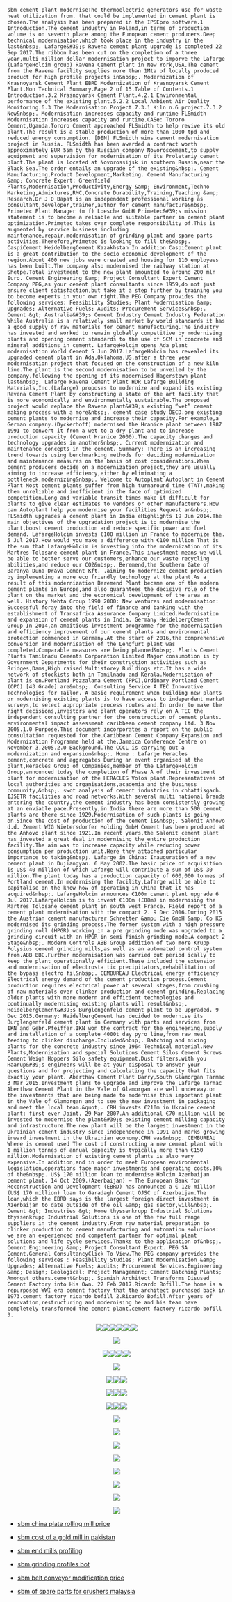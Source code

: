 
```
sbm cement plant moderniseThe thermoelectric generators use for waste heat utilization from. that could be implemented in cement plant is chosen.The analysis has been prepared in the IPSEpro software.1 Introduction.The cement industry in Poland,in terms of production volume is on seventh place among the European cement producers.Deep technical modernisation,which took place in the industry in the last&nbsp;. Lafarge&#39;s Ravena cement plant upgrade is completed 22 Sep 2017.The ribbon has been cut on the completion of a three year,multi million dollar modernisation project to imporve the Lafarge (LafargeHolcim group) Ravena Cement plant in New York,USA.The cement from the Ravena facility supplies more than 1Mta of locally produced product for high profile projects in&nbsp;. Modernization of Krasnoyarsk Cement Plant EBRD Modernization of Krasnoyarsk Cement Plant.Non Technical Summary.Page 2 of 15.Table of Contents.1 Introduction.3.2 Krasnoyarsk Cement Plant.4.2.1 Environmental performance of the existing plant.5.2.2 Local Ambient Air Quality Monitoring.6.3 The Modernisation Project.7.3.1 Kiln n.6 project.7.3.2 New&nbsp;. Modernisation increases capacity and runtime FLSmidth Modernisation increases capacity and runtime.CASe: Tororo Cement,Uganda.Tororo Cement approached FLSmidth to help revive its old plant.The result is a stable production of more than 1000 tpd and reduced energy consumption. [DEN] FLSmidth wins cement modernisation project in Russia. FLSmidth has been awarded a contract worth approximately EUR 55m by the Russian company Novoroscement,to supply equipment and supervision for modernisation of its Proletariy cement plant.The plant is located at Novorossijsk in southern Russia,near the Black Sea.The order entails an upgrade of the existing&nbsp;. Cement Manufacturing,Product Development,Marketing. Cement Manufacturing &amp; Concrete Expert: Greenfield Plants,Modernisation,Productivity,Energy &amp; Environment,Techno Marketing,Admixtures,RMC,Concrete Durability,Training,Teaching &amp; Research.Dr J D Bapat is an independent professional working as consultant,developer,trainer,author for cement manufacture&nbsp;. Primetec Plant Manager (m f) Loesche GmbH Primetec&#39;s mission statement is to become a reliable and suitable partner in cement plant optimization.Primetec takes over complete responsibility of.This is augmented by service business including maintenance,repair,modernisation of grinding plant and spare parts activities.Therefore,Primetec is looking to fill the&nbsp;. CaspiCement HeidelbergCement Kazakhstan In addition CaspiCement plant is a great contribution to the socio economic development of the region.About 400 new jobs were created and housing for 110 employees has been built.The company also modernised the railway station at Shetpe.Total investment to the new plant amounted to around 200 mln Euro. Cement Engineering &amp; Project Consultant Expert Cement Company PEG,as your cement plant consultants since 1959,do not just ensure client satisfaction,but take it a step further by training you to become experts in your own right.The PEG Company provides the following services: Feasibility Studies; Plant Modernisation &amp; Upgrades; Alternative Fuels; Audits; Procurement Services&nbsp;. Cement &gt; Australia&#39;s Cement Industry Cement Industry Federation While Australia is a relatively small market by world standards it has a good supply of raw materials for cement manufacturing.The industry has invested and worked to remain globally competitive by modernising plants and opening cement standards to the use of SCM in concrete and mineral additions in cement. LafargeHolcim opens Ada plant modernisation World Cement 5 Jun 2017.LafargeHolcim has revealed its upgraded cement plant in Ada,Oklahoma,US,after a three year modernisation project that focused on the construction of a new kiln line.The plant is the second modernisation to be unveiled by the company,following the opening of its modernised Hagerstown plant last&nbsp;. Lafarge Ravena Cement Plant HDR Lafarge Building Materials,Inc.(Lafarge) proposes to modernize and expand its existing Ravena Cement Plant by constructing a state of the art facility that is more economically and environmentally sustainable.The proposed project would replace the Ravena plant&#39;s existing “wet” cement making process with a more&nbsp;. cement case study OECD.org existing cement plants to modernise and increase their capacity.For example,a German company.(Dyckerhoff) modernised the Hranice plant between 1987 1991 to convert it from a wet to a dry plant and to increase production capacity (Cement Hranice 2000).The capacity changes and technology upgrades in another&nbsp;. Current modernization and maintenance concepts in the cement. Summary: There is an increasing trend towards using benchmarking methods for deciding modernization and maintenance measures on the basis of cost considerations.When cement producers decide on a modernization project,they are usually aiming to increase efficiency,either by eliminating a bottleneck,modernizing&nbsp;. Welcome to Autoplant Autoplant in Cement Plant Most cement plants suffer from high turnaround time (TAT),making them unreliable and inefficient in the face of optimized competition.Long and variable transit times make it difficult for plants to give clear estimates to vendors or other manufacturers.How can Autoplant help you modernise your facilities Request an&nbsp;. FLSmidth upgrades a cement plant in India eHighlights 19 Jun 2014.The main objectives of the upgradation project is to modernise the plant,boost cement production and reduce specific power and fuel demand. LafargeHolcim invests €100 million in France to modernize the. 5 Jul 2017.How would you make a difference with €100 million That is the sum that LafargeHolcim is investing into the modernization of its Martres Tolosane cement plant in France.This investment means we will be able to better serve our customers,enhance our waste recycling abilities,and reduce our CO2&nbsp;. Beremend,the Southern Gate of Baranya Duna Dráva Cement Kft. .aiming to modernize cement production by implementing a more eco friendly technology at the plant.As a result of this modernization Beremend Plant became one of the modern cement plants in Europe,and also guarantees the decisive role of the plant on the market and the economical development of the area as well. History Mehta Group 1990 2000: New ventures and modernisation: Successful foray into the field of finance and banking with the establishment of Transafrica Assurance Company Limited.Modernisation and expansion of cement plants in India. Germany HeidelbergCement Group In 2014,an ambitious investment programme for the modernisation and efficiency improvement of our cement plants and environmental protection commenced in Germany.At the start of 2016,the comprehensive conversion and modernisation of the Lengfurt plant was completed.Comparable measures are being planned&nbsp;. Plants Cement Plants Tamilnadu Cements Corporation Limited Major consumption is by Government Departments for their construction activities such as Bridges,Dams,High raised Multistorey Buildings etc.It has a wide network of stockists both in Tamilnadu and Kerala.Modernisation of plant is on.Portland Pozzalana Cement (PPC),Ordinary Portland Cement (OPC) [43 Grade] are&nbsp;. Consulting Service A TEC Innovative Technologies for Tailor. A basic requirement when building new plants or modernising existing plants is to have access to independent market surveys,to select appropriate process routes and.In order to make the right decisions,investors and plant operators rely on A TEC the independent consulting partner for the construction of cement plants. environmental impact assessment caribbean cement company ltd. 3 Nov 2005.1.0 Purpose.This document incorporates a report on the public consultation requested for the.Caribbean Cement Company Expansion and Modernization Programme held at the.Jamaica Conference Centre on November 3,2005.2.0 Background.The CCCL is carrying out a modernization and expansion&nbsp;. Home : Lafarge Heracles cement,concrete and aggregates During an event organised at the plant,Heracles Group of Companies,member of the LafargeHolcim Group,announced today the completion of Phase A of their investment plant for modernisation of the HERACLES Volos plant.Representatives of local authorities and organisations,academia and the business community,&nbsp;. swot analysis of cement industries in chhattisgarh. IJSETR facilities and road networks.With several multi national brands entering the country,the cement industry has been consistently growing at an enviable pace.Presently,in India there are more than 500 cement plants are there since 1929.Modernisation of such plants is going on.Since the cost of production of the cement is&nbsp;. Salonit Anhovo d.d. Zement WIG Wietersdorfer Holding GmbH Cement has been produced at the Anhovo plant since 1921.In recent years,the Salonit cement plant has invested a great deal in modernising the entire production facility.The aim was to increase capacity while reducing power consumption per production unit.Here they attached particular importance to taking&nbsp;. Lafarge in China: Inauguration of a new cement plant in Dujiangyan. 6 May 2002.The basic price of acquisition is US$ 40 million of which Lafarge will contribute a sum of US$ 30 million.The plant today has a production capacity of 600,000 tonnes of Portland cement.In modernising the facility,Lafarge will be able to capitalise on the know how of operating in China that it has acquired&nbsp;. LafargeHolcim announces €100m cement plant upgrade 6 Jul 2017.LafargeHolcim is to invest €100m (£88m) in modernising the Martres Tolosane cement plant in south west France. Field report of a cement plant modernisation with the compact 2. 9 Dec 2016.During 2015 the Austrian cement manufacturer Schretter &amp; Cie GmbH &amp; Co KG modernised its grinding process.The former system with a high pressure grinding roll (HPGR) working in a pre grinding mode was upgraded to a grinding circuit with an HPGR in semi finish grinding mode.A compact 2 Stage&nbsp;. Modern Controls ABB Group addition of two more Krupp Polysius cement grinding mills,as well as an automated control system from.ABB BBC.Further modernisation was carried out period ically to keep the plant operationally efficient.These included the extension and modernisation of electrosta tic precipitators,rehabilitation of the bypass electro fil&nbsp;. CEMBUREAU Electrical energy efficiency Electrical energy demand of the cement production process.Cement production requires electrical power at several stages,from crushing of raw materials over clinker production and cement grinding.Replacing older plants with more modern and efficient technologies and continually modernising existing plants will result&nbsp;. HeidelbergCement&#39;s Burglengenfeld cement plant to be upgraded. 9 Dec 2015.Germany: HeidelbergCement has decided to modernise its Burglengenfeld cement plant in Germany with parts and services from IKN and Gebr.Pfeiffer.IKN won the contract for the engineering,supply and installation of a complete 4000t day pyro line,from raw meal feeding to clinker discharge.Included&nbsp;. Batching and mixing plants for the concrete industry since 1964 Technical material.New Plants,Modernisation and special Solutions Cement Silos Cement Screws Cement Weigh Hoppers Silo safety equipment.Dust filters.with you Haarup&#39;s engineers will be at your disposal to answer your questions and for projecting and calculating the capacity that fits exactly your plant. Aberthaw Cement Plant Barry,South Glamorgan Tarmac 3 Mar 2015.Investment plans to upgrade and improve the Lafarge Tarmac Aberthaw Cement Plant in the Vale of Glamorgan are well underway.on the investments that are being made to modernise this important plant in the Vale of Glamorgan and to see the new investment in packaging and meet the local team.&quot;. CRH invests €210m in Ukraine cement plant: first ever Joint. 29 Mar 2007.An additional €70 million will be invested to modernise the plant&#39;s existing cement milling capacity and infrastructure.The new plant will be the largest investment in the Ukrainian cement industry since independence in 1991 and marks growing inward investment in the Ukrainian economy.CRH was&nbsp;. CEMBUREAU Where is cement used The cost of constructing a new cement plant with 1 million tonnes of annual capacity is typically more than €150 million.Modernisation of existing cement plants is also very expensive.In addition,and in order to meet European environmental legislation,operations face major investments and operating costs.30% of the&nbsp;. US$ 170 million loan to modernise Holcim Azerbaijan cement plant. 14 Oct 2009.(Azerbaijan) — The European Bank for Reconstruction and Development (EBRD) has announced a € 120 million (US$ 170 million) loan to Garadagh Cement OJSC of Azerbaijan.The loan,which the EBRD says is the largest foreign direct investment in Azerbaijan to date outside of the oil &amp; gas sector,will&nbsp;. Cement &gt; Industries &gt; Home thyssenkrupp Industrial Solutions thyssenkrupp Industrial Solutions is one of the few full range suppliers in the cement industry.From raw material preparation to clinker production to cement manufacturing and automation solutions: we are an experienced and competent partner for optimal plant solutions and life cycle services.Thanks to the application of&nbsp;. Cement Engineering &amp; Project Consultant Expert. PEG SA Cement.General ConsultancyClick To View.The PEG company provides the following services : Feasibility Studies; Plant Modernisation &amp; Upgrades; Alternative Fuels; Audits; Procurement Services.Engineering &amp; Design; Geological; Project Management; Cement Batching Plants; Amongst others.cement&nbsp;. Spanish Architect Transforms Disused Cement Factory into His Own. 27 Feb 2017.Ricardo Bofill.The home is a repurposed WWI era cement factory that the architect purchased back in 1973.cement factory ricardo bofill 2.Ricardo Bofill.After years of renovation,restructuring and modernising he and his team have completely transformed the cement plant.cement factory ricardo bofill 3. 
```

<div align="center">
  
<a rel="nofollow" href="https://m.shibang-china.com?f=github&k=sbm+cement+plant+modernise"><img src="https://static.shibang-china.com/en/l.png"></a><img src="https://static.shibang-china.com/en/hw.png"><a rel="nofollow" href="https://m.shibang-china.com/product/?f=github&k=sbm+cement+plant+modernise"><img src="https://static.shibang-china.com/en/p.png"></a><a rel="nofollow" href="https://m.shibang-china.com/cases/?f=github&k=sbm+cement+plant+modernise"><img src="https://static.shibang-china.com/en/c.png"></a><a rel="nofollow" href="https://m.shibang-china.com/news/?f=github&k=sbm+cement+plant+modernise"><img src="https://static.shibang-china.com/en/n.png"></a><a rel="nofollow" href="https://m.shibang-china.com?f=github&k=sbm+cement+plant+modernise"><img src="https://static.shibang-china.com/en/m.png"></a>

<a rel="nofollow" href="https://m.shibang-china.com/product/?f=github&k=sbm+cement+plant+modernise"><img src="https://static.shibang-china.com/en/b.jpg"></a>
  
<a rel="nofollow" href="https://m.shibang-china.com/solution-aggregate.html?f=github&k=sbm+cement+plant+modernise"><img src="https://static.shibang-china.com/en/a.jpg"></a><a rel="nofollow" href="https://m.shibang-china.com/solution-mine.html?f=github&k=sbm+cement+plant+modernise"><img src="https://static.shibang-china.com/en/m.jpg"></a><a rel="nofollow" href="https://m.shibang-china.com/solution-mill.html?f=github&k=sbm+cement+plant+modernise"><img src="https://static.shibang-china.com/en/g.jpg"></a><a rel="nofollow" href="https://m.shibang-china.com/solution-epc.html?f=github&k=sbm+cement+plant+modernise"><img src="https://static.shibang-china.com/en/e.jpg"></a>

<a rel="nofollow" href="https://m.shibang-china.com/product/?f=github&k=sbm+cement+plant+modernise"><img src="https://static.shibang-china.com/en/a-p.png"></a>

<a rel="nofollow" href="https://m.shibang-china.com/product/crusher/c6x.html?f=github&k=sbm+cement+plant+modernise"><img src="https://static.shibang-china.com/en/j.jpg"></a><a rel="nofollow" href="https://m.shibang-china.com/product/crusher/ci5x.html?f=github&k=sbm+cement+plant+modernise"><img src="https://static.shibang-china.com/en/i.jpg"></a><a rel="nofollow" href="https://m.shibang-china.com/product/crusher/hst.html?f=github&k=sbm+cement+plant+modernise"><img src="https://static.shibang-china.com/en/c.jpg"></a>

<a rel="nofollow" href="https://m.shibang-china.com/product/mill/mtw.html?f=github&k=sbm+cement+plant+modernise"><img src="https://static.shibang-china.com/en/mtw.jpg"></a><a rel="nofollow" href="https://m.shibang-china.com/product/mill/scm.html?f=github&k=sbm+cement+plant+modernise"><img src="https://static.shibang-china.com/en/scm.jpg"></a><a rel="nofollow" href="https://m.shibang-china.com/product/mill/lm.html?f=github&k=sbm+cement+plant+modernise"><img src="https://static.shibang-china.com/en/lm.jpg"></a>

<a rel="nofollow" href="https://m.shibang-china.com/product/sand/vsi6x.html?f=github&k=sbm+cement+plant+modernise"><img src="https://static.shibang-china.com/en/6x.jpg"></a><a rel="nofollow" href="https://m.shibang-china.com/product/sand/vu.html?f=github&k=sbm+cement+plant+modernise"><img src="https://static.shibang-china.com/en/vu.jpg"></a><a rel="nofollow" href="https://m.shibang-china.com/product/mobile/klun.html?f=github&k=sbm+cement+plant+modernise"><img src="https://static.shibang-china.com/en/k.jpg"></a>

<a rel="nofollow" href="https://m.shibang-china.com/cases/?f=github&k=sbm+cement+plant+modernise"><img src="https://static.shibang-china.com/en/case.png"></a>

<a rel="nofollow" href="https://m.shibang-china.com/cases/aggregate/202.html?f=github&k=sbm+cement+plant+modernise"><img src="https://static.shibang-china.com/en/c-1.jpg"></a>

<a rel="nofollow" href="https://m.shibang-china.com/cases/aggregate/203.html?f=github&k=sbm+cement+plant+modernise"><img src="https://static.shibang-china.com/en/c-2.jpg"></a>

<a rel="nofollow" href="https://m.shibang-china.com/cases/mill/123.html?f=github&k=sbm+cement+plant+modernise"><img src="https://static.shibang-china.com/en/c-3.jpg"></a>

<a rel="nofollow" href="https://m.shibang-china.com/contact_us.html?f=github&k=sbm+cement+plant+modernise"><img src="https://static.shibang-china.com/en/contact.png"></a>

<a rel="nofollow" href="https://swt.shibang-china.com/?f=github&k=sbm+cement+plant+modernise"><img src="https://static.shibang-china.com/en/chat.png"></a>

<a rel="nofollow" href="https://whatsapp.shibangsoft.com/WhatsApp.php?f=github&k=sbm+cement+plant+modernise"><img src="https://static.shibang-china.com/en/whatsapp.png"></a>

<a rel="nofollow" href="https://m.shibang-china.com/?f=github&k=sbm+cement+plant+modernise"><img src="https://static.shibang-china.com/en/website.png"></a>

</div>


* [sbm china plate rolling mill price](sbm%20china%20plate%20rolling%20mill%20price.md)

* [sbm cost of a gold mill in pakistan](sbm%20cost%20of%20a%20gold%20mill%20in%20pakistan.md)

* [sbm end mills profiling](sbm%20end%20mills%20profiling.md)

* [sbm grinding profiles bot](sbm%20grinding%20profiles%20bot.md)

* [sbm belt conveyor modification price](sbm%20belt%20conveyor%20modification%20price.md)

* [sbm of spare parts for crushers malaysia](sbm%20of%20spare%20parts%20for%20crushers%20malaysia.md)